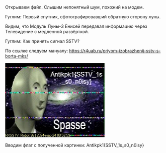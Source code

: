 Открываем файл. Слышим непонятный шум, похожий на модем.

Гуглим: Первый спутник, сфотографировавший обратную сторону луны.
 
Видим, что Модуль Луны-3 Енисей передавал информацию через Телевидение с медленной развёрткой.

Гуглим: Как принять сигнал SSTV?

По ссылке следуем мануалу: https://r4uab.ru/priyom-izobrazhenij-sstv-s-borta-mks/

![](assets/1.jpg)



Вводим флаг с полученной картинки: Antikpk1{SSTV_1s_s0_n0isy}